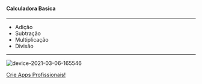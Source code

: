 #### Calculadora Basica
---
* Adição
* Subtração
* Multiplicação
* Divisão
---
![device-2021-03-06-165546](https://user-images.githubusercontent.com/72363971/110219282-0ee84380-7e9d-11eb-854e-f92efb0bc7e3.png)

[Crie Apps Profissionais!](https://bit.ly/curso_criar_aplicativo_kotlin)
